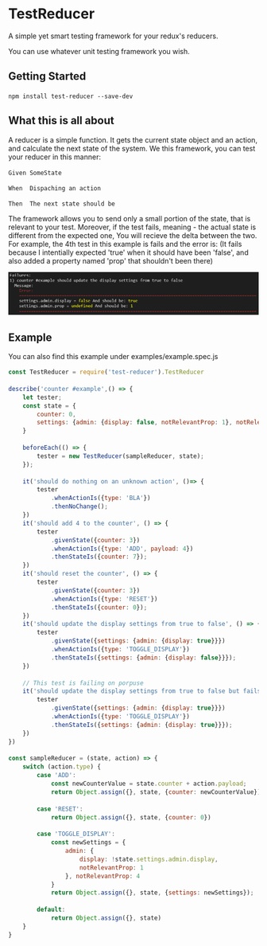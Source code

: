 # TestReducer
A simple yet smart testing framework for your redux's reducers.

You can use whatever unit testing framework you wish.

## Getting Started
`npm install test-reducer --save-dev`

## What this is all about
A reducer is a simple function.
It gets the current state object and an action, and calculate the next state of the system.
We this framework, you can test your reducer in this manner:

`Given SomeState`

`When  Dispaching an action`

`Then  The next state should be`

The framework allows you to send only a small portion of the state, that is relevant to your test.
Moreover, if the test fails, meaning - the actual state is different from the expected one,
You will recieve the delta between the two.
For example, the 4th test in this example is fails and the error is:
(It fails because I intentially expected 'true' when it should have been 'false', and also added a property named 'prop' that shouldn't been there)

![alt text](https://github.com/DanielKag/TestReducer/blob/master/examples/ImagesForReadme/error.png)

## Example
You can also find this example under examples/example.spec.js

```javascript
const TestReducer = require('test-reducer').TestReducer

describe('counter #example',() => {
    let tester;
    const state = {
        counter: 0,
        settings: {admin: {display: false, notRelevantProp: 1}, notRelevantProp: 4}
    }

    beforeEach(() => {
        tester = new TestReducer(sampleReducer, state);
    });

    it('should do nothing on an unknown action', ()=> {
        tester
            .whenActionIs({type: 'BLA'})
            .thenNoChange();
    })
    it('should add 4 to the counter', () => {
        tester
            .givenState({counter: 3})
            .whenActionIs({type: 'ADD', payload: 4})
            .thenStateIs({counter: 7});
    })
    it('should reset the counter', () => {
        tester
            .givenState({counter: 3})
            .whenActionIs({type: 'RESET'})
            .thenStateIs({counter: 0});
    })
    it('should update the display settings from true to false', () => {
        tester
            .givenState({settings: {admin: {display: true}}})
            .whenActionIs({type: 'TOGGLE_DISPLAY'})
            .thenStateIs({settings: {admin: {display: false}}});
    })

    // This test is failing on porpuse
    it('should update the display settings from true to false but fails', () => {
        tester
            .givenState({settings: {admin: {display: true}}})
            .whenActionIs({type: 'TOGGLE_DISPLAY'})
            .thenStateIs({settings: {admin: {display: true}}});
    })
})

const sampleReducer = (state, action) => {
    switch (action.type) {
        case 'ADD':
            const newCounterValue = state.counter + action.payload;
            return Object.assign({}, state, {counter: newCounterValue})
            
        case 'RESET':
            return Object.assign({}, state, {counter: 0})

        case 'TOGGLE_DISPLAY':
            const newSettings = {
                admin: {
                    display: !state.settings.admin.display, 
                    notRelevantProp: 1
                }, notRelevantProp: 4
            }
            return Object.assign({}, state, {settings: newSettings});

        default:
            return Object.assign({}, state)
    }
}
```